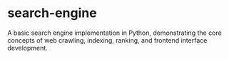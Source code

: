# search-engine
A basic search engine implementation in Python, demonstrating the core concepts of web crawling, indexing, ranking, and frontend interface development.
